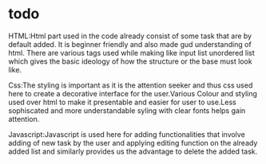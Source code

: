 # todo
HTML:Html part used in the code already consist of some task that are by default added.
It is beginner friendly and also made gud understanding of html.
There are various tags used while making like input list unordered list which gives the basic ideology of how the structure or the base must look like.

Css:The styling is important as it is the attention seeker and thus css used here to create a decorative interface for the user.Various Colour and styling used over html to make it presentable and easier for user to use.Less sophiscated and more understandable syling with clear fonts helps gain attention.

Javascript:Javascript is used here for adding functionalities that involve adding of new task by the user and applying editing function on the already added list and similarly provides us the advantage to delete the added task.

